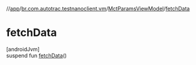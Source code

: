 //[app](../../../index.md)/[br.com.autotrac.testnanoclient.vm](../index.md)/[MctParamsViewModel](index.md)/[fetchData](fetch-data.md)

# fetchData

[androidJvm]\
suspend fun [fetchData](fetch-data.md)()
